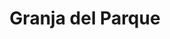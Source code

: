---
title: "Granja del Parque"
url: /ciudad-autonoma-de-buenos-aires/granja-del-parque/
shop: carnicero
---